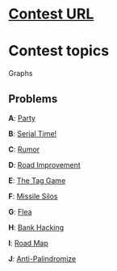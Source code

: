 # [Contest URL](https://vjudge.net/contest/306055#overview)

# Contest topics
Graphs 

## Problems
**A**: [Party](https://codeforces.com/contest/116/problem/C)

**B**: [Serial Time!](https://codeforces.com/contest/60/problem/B)

**C**: [Rumor](https://codeforces.com/contest/893/problem/C)

**D**: [Road Improvement](https://codeforces.com/contest/638/problem/C)

**E**: [The Tag Game](https://codeforces.com/contest/813/problem/C)

**F**: [Missile Silos](https://codeforces.com/contest/144/problem/D)

**G**: [Flea](https://codeforces.com/problemset/problem/32/C)

**H**: [Bank Hacking](https://codeforces.com/contest/796/problem/C)

**I**: [Road Map](https://codeforces.com/contest/34/problem/D)

**J**: [Anti-Palindromize](https://codeforces.com/problemset/problem/884/F)
